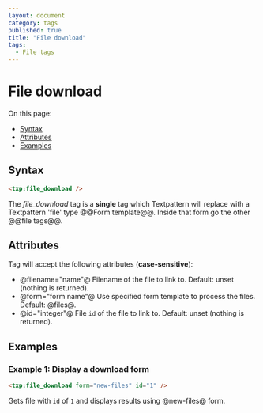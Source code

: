 ```yaml
---
layout: document
category: tags
published: true
title: "File download"
tags:
  - File tags
---
```


# File download

On this page:

* [Syntax](#user-content-syntax)
* [Attributes](#user-content-attributes)
* [Examples](#user-content-examples)

## Syntax

```html
<txp:file_download />
```

The *file_download* tag is a __single__ tag which Textpattern will replace with a Textpattern 'file' type @@Form template@@. Inside that form go the other @@file tags@@.

## Attributes

Tag will accept the following attributes (**case-sensitive**):

* @filename="name"@
Filename of the file to link to.
Default: unset (nothing is returned).
* @form="form name"@
Use specified form template to process the files.
Default: @files@.
* @id="integer"@
File `id` of the file to link to.
Default: unset (nothing is returned).

## Examples

### Example 1: Display a download form

```html
<txp:file_download form="new-files" id="1" />
```

Gets file with `id` of `1` and displays results using @new-files@ form.
